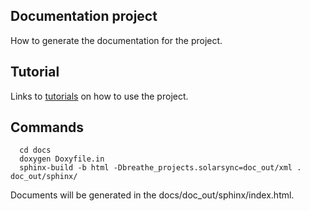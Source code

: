 ## Documentation project

How to generate the documentation for the project.

## Tutorial
Links to [tutorials](https://medium.com/@aytackahveci93/documenting-c-code-with-sphinx-d6315b338615) on how to use the project.

## Commands
```\bash
  cd docs
  doxygen Doxyfile.in
  sphinx-build -b html -Dbreathe_projects.solarsync=doc_out/xml . doc_out/sphinx/
```

Documents will be generated in the docs/doc_out/sphinx/index.html.